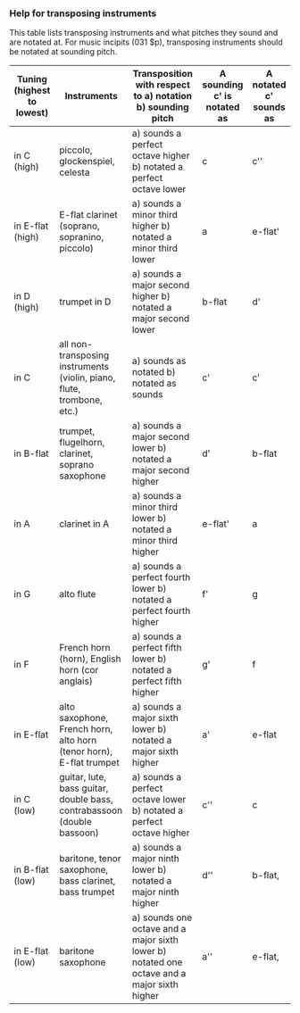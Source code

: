 ###	Help for transposing instruments  

This table lists transposing instruments and what pitches they sound and are notated at. For music incipits (031 $p), transposing instruments should be notated at sounding pitch.

| Tuning (highest to lowest) | Instruments | Transposition with respect to a) notation b) sounding pitch | A sounding c' is notated as | A notated c' sounds as |
| --- | --- | --- | --- | --- |
| in C (high) | piccolo, glockenspiel, celesta | a) sounds a perfect octave higher b) notated a perfect octave lower | c | c'' |
| in E-flat (high) | E-flat clarinet (soprano, sopranino, piccolo) | a) sounds a minor third higher b) notated a minor third lower | a | e-flat' |
| in D (high) | trumpet in D | a) sounds a major second higher b) notated a major second lower | b-flat | d' |
| in C | all non-transposing instruments (violin, piano, flute, trombone, etc.) | a) sounds as notated b) notated as sounds | c' | c' |
| in B-flat | trumpet, flugelhorn, clarinet, soprano saxophone | a) sounds a major second lower b) notated a major second higher | d' | b-flat |
| in A | clarinet in A | a) sounds a minor third lower b) notated a minor third higher | e-flat' | a |
| in G | alto flute | a) sounds a perfect fourth lower b) notated a perfect fourth higher | f' | g |
| in F | French horn (horn), English horn (cor anglais) | a) sounds a perfect fifth lower b) notated a perfect fifth higher | g' | f |
| in E-flat | alto saxophone, French horn, alto horn (tenor horn), E-flat trumpet | a) sounds a major sixth lower b) notated a major sixth higher | a' | e-flat |
| in C (low) | guitar, lute, bass guitar, double bass, contrabassoon (double bassoon) | a) sounds a perfect octave lower b) notated a perfect octave higher | c'' | c |
| in B-flat (low) | baritone, tenor saxophone, bass clarinet, bass trumpet | a) sounds a major ninth lower b) notated a major ninth higher | d'' | b-flat, |
| in E-flat (low) | baritone saxophone | a) sounds one octave and a major sixth lower b) notated one octave and a major sixth higher | a'' | e-flat, |
